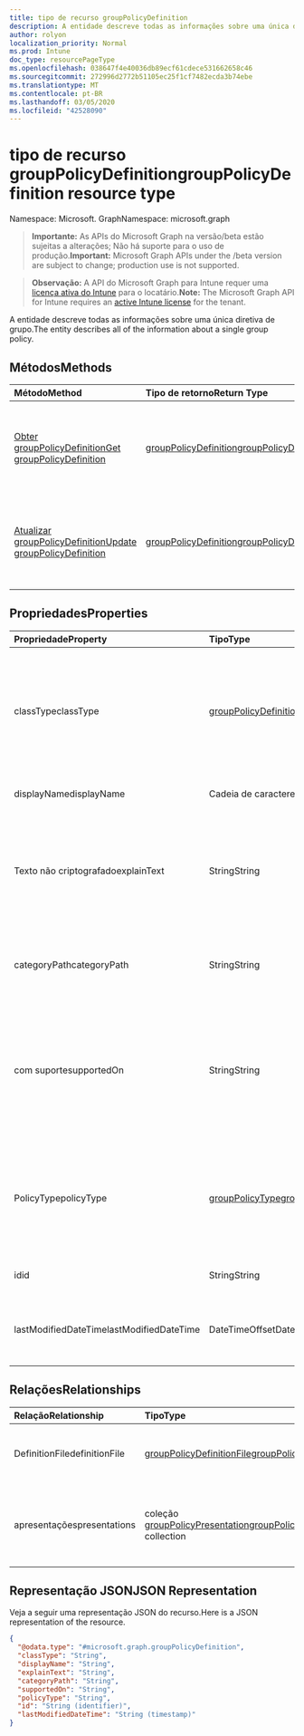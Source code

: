 ```yaml
---
title: tipo de recurso groupPolicyDefinition
description: A entidade descreve todas as informações sobre uma única diretiva de grupo.
author: rolyon
localization_priority: Normal
ms.prod: Intune
doc_type: resourcePageType
ms.openlocfilehash: 038647f4e40036db89ecf61cdece531662658c46
ms.sourcegitcommit: 272996d2772b51105ec25f1cf7482ecda3b74ebe
ms.translationtype: MT
ms.contentlocale: pt-BR
ms.lasthandoff: 03/05/2020
ms.locfileid: "42528090"
---
```

# <a name="grouppolicydefinition-resource-type"></a><span data-ttu-id="69cc1-103">tipo de recurso groupPolicyDefinition</span><span class="sxs-lookup"><span data-stu-id="69cc1-103">groupPolicyDefinition resource type</span></span>

<span data-ttu-id="69cc1-104">Namespace: Microsoft. Graph</span><span class="sxs-lookup"><span data-stu-id="69cc1-104">Namespace: microsoft.graph</span></span>

> <span data-ttu-id="69cc1-105">**Importante:** As APIs do Microsoft Graph na versão/beta estão sujeitas a alterações; Não há suporte para o uso de produção.</span><span class="sxs-lookup"><span data-stu-id="69cc1-105">**Important:** Microsoft Graph APIs under the /beta version are subject to change; production use is not supported.</span></span>

> <span data-ttu-id="69cc1-106">**Observação:** A API do Microsoft Graph para Intune requer uma [licença ativa do Intune](https://go.microsoft.com/fwlink/?linkid=839381) para o locatário.</span><span class="sxs-lookup"><span data-stu-id="69cc1-106">**Note:** The Microsoft Graph API for Intune requires an [active Intune license](https://go.microsoft.com/fwlink/?linkid=839381) for the tenant.</span></span>

<span data-ttu-id="69cc1-107">A entidade descreve todas as informações sobre uma única diretiva de grupo.</span><span class="sxs-lookup"><span data-stu-id="69cc1-107">The entity describes all of the information about a single group policy.</span></span>

## <a name="methods"></a><span data-ttu-id="69cc1-108">Métodos</span><span class="sxs-lookup"><span data-stu-id="69cc1-108">Methods</span></span>
|<span data-ttu-id="69cc1-109">Método</span><span class="sxs-lookup"><span data-stu-id="69cc1-109">Method</span></span>|<span data-ttu-id="69cc1-110">Tipo de retorno</span><span class="sxs-lookup"><span data-stu-id="69cc1-110">Return Type</span></span>|<span data-ttu-id="69cc1-111">Descrição</span><span class="sxs-lookup"><span data-stu-id="69cc1-111">Description</span></span>|
|:---|:---|:---|
|[<span data-ttu-id="69cc1-112">Obter groupPolicyDefinition</span><span class="sxs-lookup"><span data-stu-id="69cc1-112">Get groupPolicyDefinition</span></span>](../api/intune-grouppolicy-grouppolicydefinition-get.md)|[<span data-ttu-id="69cc1-113">groupPolicyDefinition</span><span class="sxs-lookup"><span data-stu-id="69cc1-113">groupPolicyDefinition</span></span>](../resources/intune-grouppolicy-grouppolicydefinition.md)|<span data-ttu-id="69cc1-114">Leia as propriedades e as relações do objeto [groupPolicyDefinition](../resources/intune-grouppolicy-grouppolicydefinition.md) .</span><span class="sxs-lookup"><span data-stu-id="69cc1-114">Read properties and relationships of the [groupPolicyDefinition](../resources/intune-grouppolicy-grouppolicydefinition.md) object.</span></span>|
|[<span data-ttu-id="69cc1-115">Atualizar groupPolicyDefinition</span><span class="sxs-lookup"><span data-stu-id="69cc1-115">Update groupPolicyDefinition</span></span>](../api/intune-grouppolicy-grouppolicydefinition-update.md)|[<span data-ttu-id="69cc1-116">groupPolicyDefinition</span><span class="sxs-lookup"><span data-stu-id="69cc1-116">groupPolicyDefinition</span></span>](../resources/intune-grouppolicy-grouppolicydefinition.md)|<span data-ttu-id="69cc1-117">Atualiza as propriedades de um objeto [groupPolicyDefinition](../resources/intune-grouppolicy-grouppolicydefinition.md) .</span><span class="sxs-lookup"><span data-stu-id="69cc1-117">Update the properties of a [groupPolicyDefinition](../resources/intune-grouppolicy-grouppolicydefinition.md) object.</span></span>|

## <a name="properties"></a><span data-ttu-id="69cc1-118">Propriedades</span><span class="sxs-lookup"><span data-stu-id="69cc1-118">Properties</span></span>
|<span data-ttu-id="69cc1-119">Propriedade</span><span class="sxs-lookup"><span data-stu-id="69cc1-119">Property</span></span>|<span data-ttu-id="69cc1-120">Tipo</span><span class="sxs-lookup"><span data-stu-id="69cc1-120">Type</span></span>|<span data-ttu-id="69cc1-121">Descrição</span><span class="sxs-lookup"><span data-stu-id="69cc1-121">Description</span></span>|
|:---|:---|:---|
|<span data-ttu-id="69cc1-122">classType</span><span class="sxs-lookup"><span data-stu-id="69cc1-122">classType</span></span>|[<span data-ttu-id="69cc1-123">groupPolicyDefinitionClassType</span><span class="sxs-lookup"><span data-stu-id="69cc1-123">groupPolicyDefinitionClassType</span></span>](../resources/intune-grouppolicy-grouppolicydefinitionclasstype.md)|<span data-ttu-id="69cc1-124">Identifica o tipo de grupo ao qual a política pode ser aplicada.</span><span class="sxs-lookup"><span data-stu-id="69cc1-124">Identifies the type of groups the policy can be applied to.</span></span> <span data-ttu-id="69cc1-125">Os valores possíveis são: `user` e `machine`.</span><span class="sxs-lookup"><span data-stu-id="69cc1-125">Possible values are: `user`, `machine`.</span></span>|
|<span data-ttu-id="69cc1-126">displayName</span><span class="sxs-lookup"><span data-stu-id="69cc1-126">displayName</span></span>|<span data-ttu-id="69cc1-127">Cadeia de caracteres</span><span class="sxs-lookup"><span data-stu-id="69cc1-127">String</span></span>|<span data-ttu-id="69cc1-128">O nome da política localizada.</span><span class="sxs-lookup"><span data-stu-id="69cc1-128">The localized policy name.</span></span>|
|<span data-ttu-id="69cc1-129">Texto não criptografado</span><span class="sxs-lookup"><span data-stu-id="69cc1-129">explainText</span></span>|<span data-ttu-id="69cc1-130">String</span><span class="sxs-lookup"><span data-stu-id="69cc1-130">String</span></span>|<span data-ttu-id="69cc1-131">A explicação localizada ou o texto de ajuda associado à política.</span><span class="sxs-lookup"><span data-stu-id="69cc1-131">The localized explanation or help text associated with the policy.</span></span> <span data-ttu-id="69cc1-132">O valor padrão é vazio.</span><span class="sxs-lookup"><span data-stu-id="69cc1-132">The default value is empty.</span></span>|
|<span data-ttu-id="69cc1-133">categoryPath</span><span class="sxs-lookup"><span data-stu-id="69cc1-133">categoryPath</span></span>|<span data-ttu-id="69cc1-134">String</span><span class="sxs-lookup"><span data-stu-id="69cc1-134">String</span></span>|<span data-ttu-id="69cc1-135">O caminho de categoria completo localizado para a política.</span><span class="sxs-lookup"><span data-stu-id="69cc1-135">The localized full category path for the policy.</span></span>|
|<span data-ttu-id="69cc1-136">com suporte</span><span class="sxs-lookup"><span data-stu-id="69cc1-136">supportedOn</span></span>|<span data-ttu-id="69cc1-137">String</span><span class="sxs-lookup"><span data-stu-id="69cc1-137">String</span></span>|<span data-ttu-id="69cc1-138">Cadeia de caracteres localizada usada para especificar o sistema operacional ou a versão do aplicativo é afetada pela política.</span><span class="sxs-lookup"><span data-stu-id="69cc1-138">Localized string used to specify what operating system or application version is affected by the policy.</span></span>|
|<span data-ttu-id="69cc1-139">PolicyType</span><span class="sxs-lookup"><span data-stu-id="69cc1-139">policyType</span></span>|[<span data-ttu-id="69cc1-140">groupPolicyType</span><span class="sxs-lookup"><span data-stu-id="69cc1-140">groupPolicyType</span></span>](../resources/intune-grouppolicy-grouppolicytype.md)|<span data-ttu-id="69cc1-141">Especifica o tipo de política de grupo.</span><span class="sxs-lookup"><span data-stu-id="69cc1-141">Specifies the type of group policy.</span></span> <span data-ttu-id="69cc1-142">Os valores possíveis são: `admxBacked` e `admxIngested`.</span><span class="sxs-lookup"><span data-stu-id="69cc1-142">Possible values are: `admxBacked`, `admxIngested`.</span></span>|
|<span data-ttu-id="69cc1-143">id</span><span class="sxs-lookup"><span data-stu-id="69cc1-143">id</span></span>|<span data-ttu-id="69cc1-144">String</span><span class="sxs-lookup"><span data-stu-id="69cc1-144">String</span></span>|<span data-ttu-id="69cc1-145">Chave da entidade.</span><span class="sxs-lookup"><span data-stu-id="69cc1-145">Key of the entity.</span></span>|
|<span data-ttu-id="69cc1-146">lastModifiedDateTime</span><span class="sxs-lookup"><span data-stu-id="69cc1-146">lastModifiedDateTime</span></span>|<span data-ttu-id="69cc1-147">DateTimeOffset</span><span class="sxs-lookup"><span data-stu-id="69cc1-147">DateTimeOffset</span></span>|<span data-ttu-id="69cc1-148">A data e a hora em que a entidade foi modificada pela última vez.</span><span class="sxs-lookup"><span data-stu-id="69cc1-148">The date and time the entity was last modified.</span></span>|

## <a name="relationships"></a><span data-ttu-id="69cc1-149">Relações</span><span class="sxs-lookup"><span data-stu-id="69cc1-149">Relationships</span></span>
|<span data-ttu-id="69cc1-150">Relação</span><span class="sxs-lookup"><span data-stu-id="69cc1-150">Relationship</span></span>|<span data-ttu-id="69cc1-151">Tipo</span><span class="sxs-lookup"><span data-stu-id="69cc1-151">Type</span></span>|<span data-ttu-id="69cc1-152">Descrição</span><span class="sxs-lookup"><span data-stu-id="69cc1-152">Description</span></span>|
|:---|:---|:---|
|<span data-ttu-id="69cc1-153">DefinitionFile</span><span class="sxs-lookup"><span data-stu-id="69cc1-153">definitionFile</span></span>|[<span data-ttu-id="69cc1-154">groupPolicyDefinitionFile</span><span class="sxs-lookup"><span data-stu-id="69cc1-154">groupPolicyDefinitionFile</span></span>](../resources/intune-grouppolicy-grouppolicydefinitionfile.md)|<span data-ttu-id="69cc1-155">O arquivo de política de grupo associado à definição.</span><span class="sxs-lookup"><span data-stu-id="69cc1-155">The group policy file associated with the definition.</span></span>|
|<span data-ttu-id="69cc1-156">apresentações</span><span class="sxs-lookup"><span data-stu-id="69cc1-156">presentations</span></span>|<span data-ttu-id="69cc1-157">coleção [groupPolicyPresentation](../resources/intune-grouppolicy-grouppolicypresentation.md)</span><span class="sxs-lookup"><span data-stu-id="69cc1-157">[groupPolicyPresentation](../resources/intune-grouppolicy-grouppolicypresentation.md) collection</span></span>|<span data-ttu-id="69cc1-158">As apresentações de política de grupo associadas à definição.</span><span class="sxs-lookup"><span data-stu-id="69cc1-158">The group policy presentations associated with the definition.</span></span>|

## <a name="json-representation"></a><span data-ttu-id="69cc1-159">Representação JSON</span><span class="sxs-lookup"><span data-stu-id="69cc1-159">JSON Representation</span></span>
<span data-ttu-id="69cc1-160">Veja a seguir uma representação JSON do recurso.</span><span class="sxs-lookup"><span data-stu-id="69cc1-160">Here is a JSON representation of the resource.</span></span>
<!-- {
  "blockType": "resource",
  "keyProperty": "id",
  "@odata.type": "microsoft.graph.groupPolicyDefinition"
}
-->
``` json
{
  "@odata.type": "#microsoft.graph.groupPolicyDefinition",
  "classType": "String",
  "displayName": "String",
  "explainText": "String",
  "categoryPath": "String",
  "supportedOn": "String",
  "policyType": "String",
  "id": "String (identifier)",
  "lastModifiedDateTime": "String (timestamp)"
}
```




